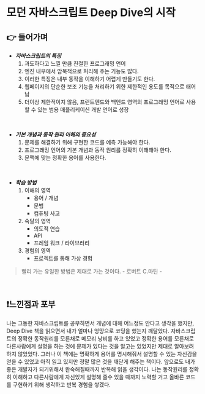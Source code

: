 # 모던 자바스크립트 Deep Dive의 시작

## 👉 들어가며

- **_자바스크립트의 특징_**
  1.  과도하다고 느낄 만큼 친절한 프로그래밍 언어
  2.  엔진 내부에서 암묵적으로 처리해 주는 기능도 많다.
  3.  이러한 특징은 내부 동작을 이해하기 어렵게 만들기도 한다.
  4.  웹페이지의 단순한 보조 기능을 처리하기 위한 제한적인 용도를 목적으로 태어남
  5.  더이상 제한적이지 않음, 프런트엔드와 백엔드 영역의 프로그래밍 언어로 사용할 수 있는 범용 매플리케이션 개발 언어로 성장

</br>

- **_기본 개념과 동작 원리 이해의 중요성_**
  1. 문제를 해결하기 위해 구현한 코드를 예측 가능해야 한다.
  2. 프로그래밍 언어의 기본 개념과 동작 원리를 정확히 이해해야 한다.
  3. 문맥에 맞는 정확한 용어를 사용한다.

</br>

- **_학습 방법_**
  1. 이해의 영역
     - 용어 / 개념
     - 문법
     - 컴퓨팅 사고
  2. 숙달의 영역
     - 의도적 연습
     - API
     - 프레임 워크 / 라이브러리
  3. 경험의 영역
     - 프로젝트를 통해 가상 경험

> 빨리 가는 유일한 방법은 제대로 가는 것이다. - 로버트 C.마틴 -

</br>

## ❗️느낀점과 포부

나는 그동한 자바스크립트를 공부하면서 개념에 대해 어느정도 안다고 생각을 했지만,
Deep Dive 책을 읽으면서 내가 얼마나 엉망으로 코딩을 했는지 깨달았다.
자바스크립트의 정확한 동작원리를 모른채로 메모리 낭비를 하고 있었고 정확한 용어를 모른채로 다른사람에게 설명을 하는 것에 문제가 있다는 것을 알고는 있었지만 제대로 알아보려 하지 않았었다.
그러나 이 책에는 명확하게 용어를 명시해줘서 설명할 수 있는 자신감을 얻을 수 있었고 아직 읽고 있지만 정말 많은 것을 깨닫게 해주는 책이다. 앞으로도 내가 좋은 개발자가 되기위해서 완숙해질때까지 반복해 읽을 생각이다.
나는 동작원리를 정확히 이해하고 다른사람에게 자신있게 설명해 줄수 있을 때까지
노력할 거고 올바른 코드를 구현하기 위해 생각하고 반복 경험을 쌓겠다.
